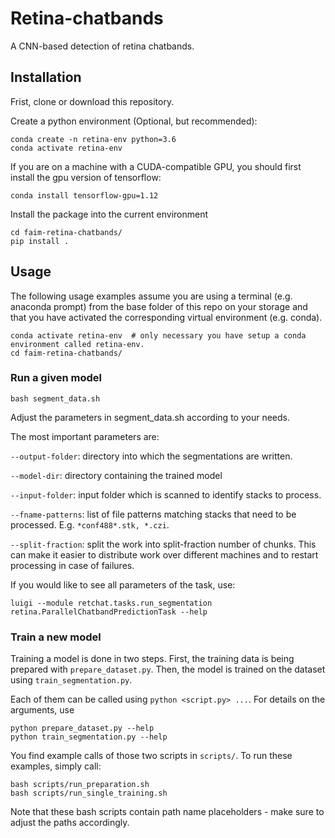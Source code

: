 # Retina-chatbands

A CNN-based detection of retina chatbands.


## Installation

Frist, clone or download this repository.

Create a python environment (Optional, but recommended):

```
conda create -n retina-env python=3.6
conda activate retina-env
```

If you are on a machine with a CUDA-compatible GPU, you should first install the gpu version of tensorflow:

```
conda install tensorflow-gpu=1.12
```


Install the package into the current environment
```
cd faim-retina-chatbands/
pip install .
```

## Usage

The following usage examples assume you are using a terminal (e.g. anaconda prompt) from the base folder of this repo on your storage and that you have activated the corresponding virtual environment (e.g. conda).

```
conda activate retina-env  # only necessary you have setup a conda environment called retina-env.
cd faim-retina-chatbands/
```

### Run a given model

```
bash segment_data.sh
```

Adjust the parameters in segment_data.sh according to your needs.

The most important parameters are:

```--output-folder```: directory into which the segmentations are written.

```--model-dir```: directory containing the trained model

```--input-folder```: input folder which is scanned to identify stacks to process.

```--fname-patterns```: list of file patterns matching stacks that need to be processed. E.g. ```*conf488*.stk, *.czi```.

```--split-fraction```: split the work into split-fraction number of chunks. This can make it easier to distribute work over different machines and to restart processing in case of failures.


If you would like to see all parameters of the task, use:

```
luigi --module retchat.tasks.run_segmentation retina.ParallelChatbandPredictionTask --help
```

### Train a new model

Training a model is done in two steps. First, the training data is
being prepared with ```prepare_dataset.py```. Then, the model is
trained on the dataset using ```train_segmentation.py```.

Each of them can be called using ```python <script.py> ...```. For details on the arguments, use

```
python prepare_dataset.py --help
python train_segmentation.py --help
```

You find example calls of those two scripts in ```scripts/```. To run
these examples, simply call:

```
bash scripts/run_preparation.sh
bash scripts/run_single_training.sh
```

Note that these bash scripts contain path name placeholders - make sure to adjust the paths accordingly.

